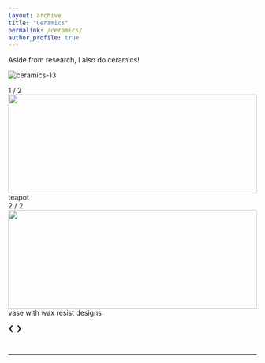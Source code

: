 ```yaml
---
layout: archive
title: "Ceramics"
permalink: /ceramics/
author_profile: true
---
```


Aside from research, I also do ceramics!

![ceramics-13](http://alexandralalor.github.io/images/ceramics/ceramics-13.jpg)


<!-- Slideshow container -->
<div class="slideshow-container

<!-- to change style:   style="width:100%;height:200px" align="....">

  <!-- Full-width images with number and caption text -->
  <div class="mySlides fade">
    <div class="numbertext">1 / 2</div>
    <img src= "http://alexandralalor.github.io/images/ceramics/ceramics-1.jpg" style="width:100%;height:200px" align="middle">
    <div class="text">teapot</div>
  </div>

  <div class="mySlides fade">
    <div class="numbertext">2 / 2</div>
    <img src="http://alexandralalor.github.io/images/ceramics/ceramics-4.jpg" style="width:100%;height:200px" align="middle">
    <div class="text">vase with wax resist designs</div>
  </div>

  <!-- Next and previous buttons -->
  <a class="prev" onclick="plusSlides(-1)">&#10094;</a>
  <a class="next" onclick="plusSlides(1)">&#10095;</a>
</div>
<br>

<!-- The dots/circles -->
<div style="text-align:center">
  <span class="dot" onclick="currentSlide(1)"></span>
  <span class="dot" onclick="currentSlide(2)"></span>
</div>


<!-- ![ceramics-12](http://alexandralalor.github.io/images/ceramics/ceramics-12.jpg) -->
-----

